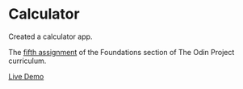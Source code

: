 # Calculator

Created a calculator app.

The [fifth assignment](https://www.theodinproject.com/lessons/foundations-calculator) of the Foundations section of The Odin Project curriculum.

[Live Demo](https://jaredmates.github.io/calculator/)
